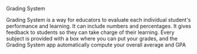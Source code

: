 Grading System

Grading System is a way for educators to evaluate each individual student's performance and learning. It can include numbers and percentages. It gives feedback to students so they can take charge of their learning. 
Every subject is provided with a box where you can put your grades, and the Grading System app automatically compute your overall average and GPA